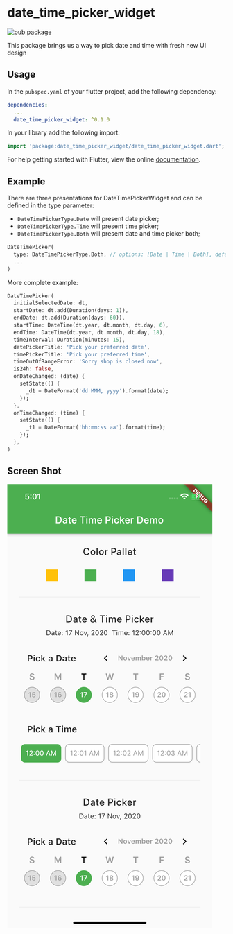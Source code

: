 # date_time_picker_widget

[![pub package](https://img.shields.io/pub/v/date_time_picker_widget.svg)](https://pub.dartlang.org/packages/date_time_picker_widget)

This package brings us a way to pick date and time with fresh new UI design

## Usage

In the `pubspec.yaml` of your flutter project, add the following dependency:

```yaml
dependencies:
  ...
  date_time_picker_widget: ^0.1.0
```

In your library add the following import:

```dart
import 'package:date_time_picker_widget/date_time_picker_widget.dart';
```

For help getting started with Flutter, view the online [documentation](https://flutter.io/).

## Example

There are three presentations for DateTimePickerWidget and can be defined in the type parameter:
* `DateTimePickerType.Date` will present date picker;
* `DateTimePickerType.Time` will present time picker;
* `DateTimePickerType.Both` will present date and time picker both;

``` dart
DateTimePicker(
  type: DateTimePickerType.Both, // options: [Date | Time | Both], default is Both
  ...
)
```

More complete example:


``` dart
DateTimePicker(
  initialSelectedDate: dt,
  startDate: dt.add(Duration(days: 1)),
  endDate: dt.add(Duration(days: 60)),
  startTime: DateTime(dt.year, dt.month, dt.day, 6),
  endTime: DateTime(dt.year, dt.month, dt.day, 18),
  timeInterval: Duration(minutes: 15),
  datePickerTitle: 'Pick your preferred date',
  timePickerTitle: 'Pick your preferred time',
  timeOutOfRangeError: 'Sorry shop is closed now',
  is24h: false,
  onDateChanged: (date) {
    setState(() {
      _d1 = DateFormat('dd MMM, yyyy').format(date);
    });
  },
  onTimeChanged: (time) {
    setState(() {
      _t1 = DateFormat('hh:mm:ss aa').format(time);
    });
  },
)
```

## Screen Shot
![Screenshot](screenshot.png)